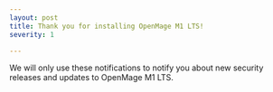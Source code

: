 ```yaml
---
layout: post
title: Thank you for installing OpenMage M1 LTS! 
severity: 1

---
```



We will only use these notifications to notify you about new security releases and updates to OpenMage M1 LTS.
